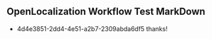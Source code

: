 ## OpenLocalization Workflow Test MarkDown
* 4d4e3851-2dd4-4e51-a2b7-2309abda6df5 thanks!

<!--HONumber=Jul16_HO2-->



